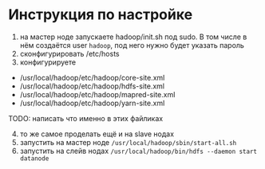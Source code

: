   # Инструкция по настройке

1. на мастер ноде запускаете hadoop/init.sh под sudo. В том числе в нём создаётся user `hadoop`, под него нужно будет указать пароль
2. сконфигурировать /etc/hosts
3. конфигурируете
- /usr/local/hadoop/etc/hadoop/core-site.xml
- /usr/local/hadoop/etc/hadoop/hdfs-site.xml
- /usr/local/hadoop/etc/hadoop/mapred-site.xml
- /usr/local/hadoop/etc/hadoop/yarn-site.xml

TODO: написать что именно в этих файликах

4. то же самое проделать ещё и на slave нодах
5. запустить на мастер ноде `/usr/local/hadoop/sbin/start-all.sh`
6. запустить на слейв нодах `/usr/local/hadoop/bin/hdfs --daemon start datanode`
